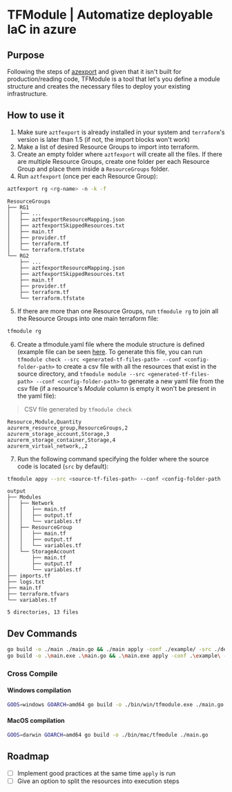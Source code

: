 # TFModule | Automatize deployable IaC in azure

## Purpose

Following the steps of [azexport](https://github.com/Azure/aztfexport) and given that it isn't built for production/reading code,
TFModule is a tool that let's you define a module structure and creates the necessary files to deploy your existing infrastructure.

## How to use it

1. Make sure `aztfexport` is already installed in your system and `terraform`'s version is later than 1.5
(if not, the import blocks won't work)
2. Make a list of desired Resource Groups to import into terraform.
3. Create an empty folder where `aztfexport` will create all the files. If there are multiple Resource
Groups, create one folder per each Resource Group and place them inside a `ResourceGroups` folder.
4. Run `aztfexport` (once per each Resource Group):

```sh
aztfexport rg <rg-name> -n -k -f
```

```plaintext
ResourceGroups
├── RG1
│   ├── ...
│   ├── aztfexportResourceMapping.json
│   ├── aztfexportSkippedResources.txt
│   ├── main.tf
│   ├── provider.tf
│   ├── terraform.tf
│   └── terraform.tfstate
└── RG2
    ├── ...
    ├── aztfexportResourceMapping.json
    ├── aztfexportSkippedResources.txt
    ├── main.tf
    ├── provider.tf
    ├── terraform.tf
    └── terraform.tfstate
```

5. If there are more than one Resource Groups, run `tfmodule rg` to join all the Resource Groups into one main terraform file:

```ps1
tfmodule rg
```

6. Create a tfmodule.yaml file where the module structure is defined (example file
can be seen [here](./example/tfmodule.yaml). To generate this file, you can run `tfmodule check --src
<generated-tf-files-path> --conf <config-folder-path>` to create a csv file with all the resources that
exist in the source directory, and `tfmodule module --src <generated-tf-files-path> --conf
<config-folder-path>` to generate a new yaml file from the csv file (if a resource's *Module* column is
empty it won't be present in the yaml file):

> CSV file generated by `tfmodule check`
```csv
Resource,Module,Quantity
azurerm_resource_group,ResourceGroups,2
azurerm_storage_account,Storage,3
azurerm_storage_container,Storage,4
azurerm_virtual_network,,2
```

7. Run the following command specifying the folder where the source code is located (`src` by default):

```sh
tfmodule appy --src <source-tf-files-path> --conf <config-folder-path
```

```plaintext
output
├── Modules
│   ├── Network
│   │   ├── main.tf
│   │   ├── output.tf
│   │   └── variables.tf
│   ├── ResourceGroup
│   │   ├── main.tf
│   │   ├── output.tf
│   │   └── variables.tf
│   └── StorageAccount
│       ├── main.tf
│       ├── output.tf
│       └── variables.tf
├── imports.tf
├── logs.txt
├── main.tf
├── terraform.tfvars
└── variables.tf

5 directories, 13 files
```

## Dev Commands

```sh
go build -o ./main ./main.go && ./main apply -conf ./example/ -src ./de-pr-08-30/
go build -o .\main.exe .\main.go && .\main.exe apply -conf .\example\ -src .\defender-prueba\
```

### Cross Compile

#### Windows compilation

```sh
GOOS=windows GOARCH=amd64 go build -o ./bin/win/tfmodule.exe ./main.go
```

#### MacOS compilation

```sh
GOOS=darwin GOARCH=amd64 go build -o ./bin/mac/tfmodule ./main.go
```

## Roadmap

- [ ] Implement good practices at the same time `apply` is run
- [ ] Give an option to split the resources into execution steps
